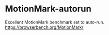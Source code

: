 # MotionMark-autorun
Excellent MotionMark benchmark set to auto-run. https://browserbench.org/MotionMark/
